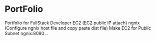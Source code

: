 # PortFolio

Portfolio for FullStack Developer
EC2 (EC2 public IP attach)
ngnix (Configure ngnix host file and copy paste dist file)
Make EC2 for Public Subnet
ngnix:8080
..
